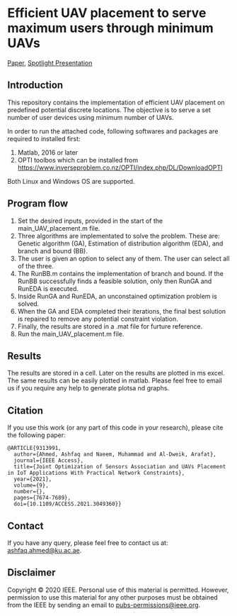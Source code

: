# Efficient UAV placement to serve maximum users through minimum UAVs

[Paper](https://arxiv.org/abs/2009.13158), [Spotlight Presentation](https://youtu.be/T3m57pNdrqE)

## Introduction
This repository contains the implementation of efficient UAV placement on predefined potential discrete locations. The objective is to serve a set number of user devices using minimum number of UAVs. 

In order to run the attached code, following softwares and packages are required to installed first:

1. Matlab, 2016 or later 
2. OPTI toolbos which can be installed from https://www.inverseproblem.co.nz/OPTI/index.php/DL/DownloadOPTI 

Both Linux and Windows OS are supported.

## Program flow

1. Set the desired inputs, provided in the start of the main_UAV_placement.m file.
2. Three algorithms are implementated to solve the problem. These are: Genetic algorithm (GA), Estimation of distribution algorithm (EDA), and branch and bound (BB).
3. The user is given an option to select any of them. The user can select all of the three.
4. The RunBB.m contains the implementation of branch and bound. If the RunBB successfully finds a feasible solution, only then RunGA and RunEDA is executed.
5. Inside RunGA and RunEDA, an unconstained optimization problem is solved.
6. When the GA and EDA completed their iterations, the final best solution is repaired to remove any potential constraint violation.
7. Finally, the results are stored in a .mat file for furture reference.
8. Run the main_UAV_placement.m file. 

## Results
The results are stored in a cell. Later on the results are plotted in ms excel. The same results can be easily plotted in matlab. Please feel free to email us if you require any help to generate plotsa nd graphs. 

## Citation
If you use this work (or any part of this code in your research), please cite the following paper:

```
@ARTICLE{9313991,
  author={Ahmed, Ashfaq and Naeem, Muhammad and Al-Dweik, Arafat},
  journal={IEEE Access}, 
  title={Joint Optimization of Sensors Association and UAVs Placement in IoT Applications With Practical Network Constraints}, 
  year={2021},
  volume={9},
  number={},
  pages={7674-7689},
  doi={10.1109/ACCESS.2021.3049360}}
```

## Contact
If you have any query, please feel free to contact us at: ashfaq.ahmed@ku.ac.ae.

## Disclaimer
Copyright © 2020 IEEE. Personal use of this material is permitted.
However, permission to use this material for any other purposes must be
obtained from the IEEE by sending an email to pubs-permissions@ieee.org.
